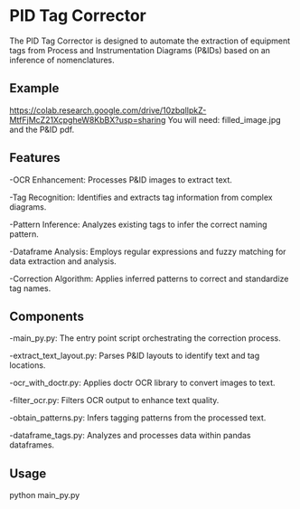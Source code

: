 # PID Tag Corrector

The PID Tag Corrector is designed to automate the extraction of equipment tags from Process and Instrumentation Diagrams (P&IDs) based on an inference of nomenclatures. 

## Example
https://colab.research.google.com/drive/10zbqllpkZ-MtfFjMcZ21XcpgheW8KbBX?usp=sharing
You will need: filled_image.jpg and the P&ID pdf.

## Features
-OCR Enhancement: Processes P&ID images to extract text.

-Tag Recognition: Identifies and extracts tag information from complex diagrams.

-Pattern Inference: Analyzes existing tags to infer the correct naming pattern.

-Dataframe Analysis: Employs regular expressions and fuzzy matching for data extraction and analysis.

-Correction Algorithm: Applies inferred patterns to correct and standardize tag names.

## Components
-main_py.py: The entry point script orchestrating the correction process.

-extract_text_layout.py: Parses P&ID layouts to identify text and tag locations.

-ocr_with_doctr.py: Applies doctr OCR library to convert images to text.

-filter_ocr.py: Filters OCR output to enhance text quality.

-obtain_patterns.py: Infers tagging patterns from the processed text.

-dataframe_tags.py: Analyzes and processes data within pandas dataframes.

## Usage
python main_py.py
